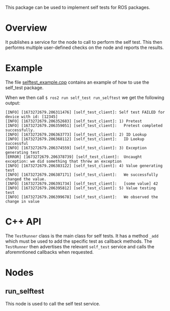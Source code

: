 This package can be used to implement self tests for ROS packages.

# Overview
It publishes a service for the node to call to perform the self test.
This then performs multiple user-defined checks on the node and reports the results.

# Example
The file [selftest_example.cpp](src/selftest_example.cpp) contains an example of how to use the self_test package.

When we then call `$ ros2 run self_test run_selftest` we get the following output:
```
[INFO] [1673272679.206311476] [self_test_client]: Self test FAILED for device with id: [12345]
[INFO] [1673272679.206352683] [self_test_client]: 1) Pretest
[INFO] [1673272679.206359051] [self_test_client]: 	Pretest completed successfully.
[INFO] [1673272679.206363773] [self_test_client]: 2) ID Lookup
[INFO] [1673272679.206368112] [self_test_client]: 	ID Lookup successful
[INFO] [1673272679.206374559] [self_test_client]: 3) Exception generating test
[ERROR] [1673272679.206378739] [self_test_client]: 	Uncaught exception: we did something that threw an exception
[INFO] [1673272679.206383122] [self_test_client]: 4) Value generating test
[INFO] [1673272679.206387171] [self_test_client]: 	We successfully changed the value.
[INFO] [1673272679.206391734] [self_test_client]: 	[some value] 42
[INFO] [1673272679.206395812] [self_test_client]: 5) Value testing test
[INFO] [1673272679.206399678] [self_test_client]: 	We observed the change in value
```

# C++ API
The `TestRunner` class is the main class for self tests.
It has a method `_add` which must be used to add the specific test as callback methods.
The `TestRunner` then advertises the relevant `self_test` service and calls the aforemntioned callbacks when requested.

# Nodes
## run_selftest
This node is used to call the self test service.
